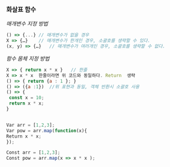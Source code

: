 ### 화살표 함수

_매개변수 지정 방법_

```javascript
() => {...}	// 매개변수가 없을 경우
X => {…}	// 매개변수가 한개인 경우, 소괄호를 생략할 수 있다.
(x, y) => {…}	// 매개변수가 여러개인 경우, 소괄호를 생략할 수 없다.
```

_함수 몸체 지정 방법_

```javascript
X => { return x * x }	// 한줄
X => x * x	한줄이라면 위 코드와 동일하다. Return  생략
() => { return {a : 1 }; }
() => ({a :1})	//위 표현과 동일, 객체 반환시 소괄호 사용
() => {
 const x = 10;
 return x * x;
}


Var arr = [1,2,3];
Var pow = arr.map(function(x){
Return x * x;
});

Const arr = [1,2,3];
Const pow = arr.map(x => x * x );
```
